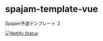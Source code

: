 # spajam-template-vue
Spajam予選テンプレート
２

[![Netlify Status](https://api.netlify.com/api/v1/badges/699f48fb-523f-4330-b6c6-687e6a60e4c1/deploy-status)](https://app.netlify.com/sites/objective-brahmagupta-5ed86b/deploys)
